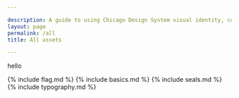 ```yaml
---

description: A guide to using Chicago Design System visual identity, code, and methods.
layout: page
permalink: /all
title: All assets

---
```


hello

{% include flag.md %}
{% include basics.md %}
{% include seals.md %}
{% include typography.md %}
